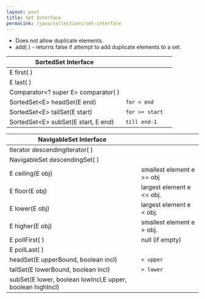 ```yaml
---
layout: post
title: Set Interface
permalink: /java/collections/set-interface
---
```


* Does not allow duplicate elements. 
* add( ) - returns false if attempt to add duplicate elements to a set.

|SortedSet Interface					|				|	|
|---									|---			|---|
|E first( ) 							|
|E last( )								|
|Comparator<? super E> comparator( )	|
|SortedSet\<E> headSet(E end) 			|`for < end`	|
|SortedSet\<E> tailSet(E start)  		|`for >= start`	|
|SortedSet\<E> subSet(E start, E end) 	|`till end-1`	|

|NavigableSet Interface										|							|
|---														|---						|
|Iterator<E> descendingIterator( )							|
|NavigableSet<E> descendingSet( )							|
|E ceiling(E obj)  											|smallest element e >= obj	|
|E floor(E obj)  											|largest element e <= obj.	|
|E lower(E obj)  											|largest element e < obj.	|
|E higher(E obj)       										|smallest element e > obj.	|
|E pollFirst( )  											|null (if empty)			|
|E pollLast( ) 												|							|
|headSet(E upperBound, boolean incl)						|`< upper`					|
|tailSet(E lowerBound, boolean incl)						|`> lower`					|
|subSet(E lower, boolean lowIncl,E upper, boolean highIncl)	|							|
